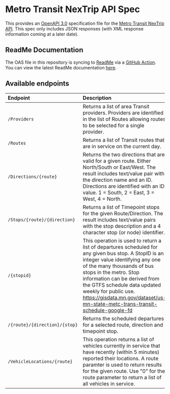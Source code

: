 # Metro Transit NexTrip API Spec

This provides an [OpenAPI 3.0](https://github.com/OAI/OpenAPI-Specification) specification file for the [Metro Transit NexTrip API](http://svc.metrotransit.org/). This spec only includes JSON responses (with XML response information coming at a later date).

## ReadMe Documentation

The OAS file in this repository is syncing to [ReadMe](https://readme.com/) via a [GitHub Action](https://github.com/marketplace/actions/readme-api-github-sync). You can view the latest ReadMe documentation [here](https://metrotransit.readme.io/reference).

## Available endpoints

| Endpoint | Description |
| :--- | :--- |
| `/Providers` | Returns a list of area Transit providers. Providers are identified in the list of Routes allowing routes to be selected for a single provider. |
| `/Routes` | Returns a list of Transit routes that are in service on the current day. |
| `/Directions/{route}` | Returns the two directions that are valid for a given route. Either North/South or East/West. The result includes text/value pair with the direction name and an ID. Directions are identified with an ID value. 1 = South, 2 = East, 3 = West, 4 = North. |
| `/Stops/{route}/{direction}` | Returns a list of Timepoint stops for the given Route/Direction. The result includes text/value pairs with the stop description and a 4 character stop (or node) identifier. |
| `/{stopid}` | This operation is used to return a list of departures scheduled for any given bus stop. A StopID is an integer value identifying any one of the many thousands of bus stops in the metro. Stop information can be derived from the GTFS schedule data updated weekly for public use. https://gisdata.mn.gov/dataset/us-mn-state-metc-trans-transit-schedule-google-fd |
| `/{route}/{direction}/{stop}` | Returns the scheduled departures for a selected route, direction and timepoint stop. |
| `/VehicleLocations/{route}` | This operation returns a list of vehicles currently in service that have recently (within 5 minutes) reported their locations. A route paramter is used to return results for the given route. Use \"0\" for the route parameter to return a list of all vehicles in service. |